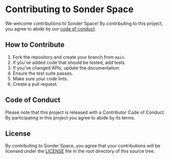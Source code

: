 # Contributing to Sonder Space

We welcome contributions to Sonder Space! By contributing to this project, you agree to abide by our [code of conduct](CODE_OF_CONDUCT.md).

## How to Contribute

1. Fork the repository and create your branch from `main`.
2. If you've added code that should be tested, add tests.
3. If you've changed APIs, update the documentation.
4. Ensure the test suite passes.
5. Make sure your code lints.
6. Create a pull request.

## Code of Conduct

Please note that this project is released with a Contributor Code of Conduct. By participating in this project you agree to abide by its terms.

## License

By contributing to Sonder Space, you agree that your contributions will be licensed under the [LICENSE](LICENSE) file in the root directory of this source tree.
